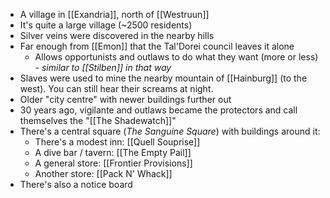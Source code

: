 - A village in [[Exandria]], north of [[Westruun]]
- It's quite a large village (~2500 residents)
- Silver veins were discovered in the nearby hills
- Far enough from [[Emon]] that the Tal'Dorei council leaves it alone
	- Allows opportunists and outlaws to do what they want (more or less) - *similar to [[Stilben]] in that way*
- Slaves were used to mine the nearby mountain of [[Hainburg]] (to the west). You can still hear their screams at night.
- Older "city centre" with newer buildings further out
- 30 years ago, vigilante and outlaws became the protectors and call themselves the "[[The Shadewatch]]"
- There's a central square (*The Sanguine Square*) with buildings around it:
	- There's a modest inn: [[Quell Souprise]]
	- A dive bar / tavern: [[The Empty Pail]]
	- A general store: [[Frontier Provisions]]
	- Another store: [[Pack N' Whack]]
- There's also a notice board